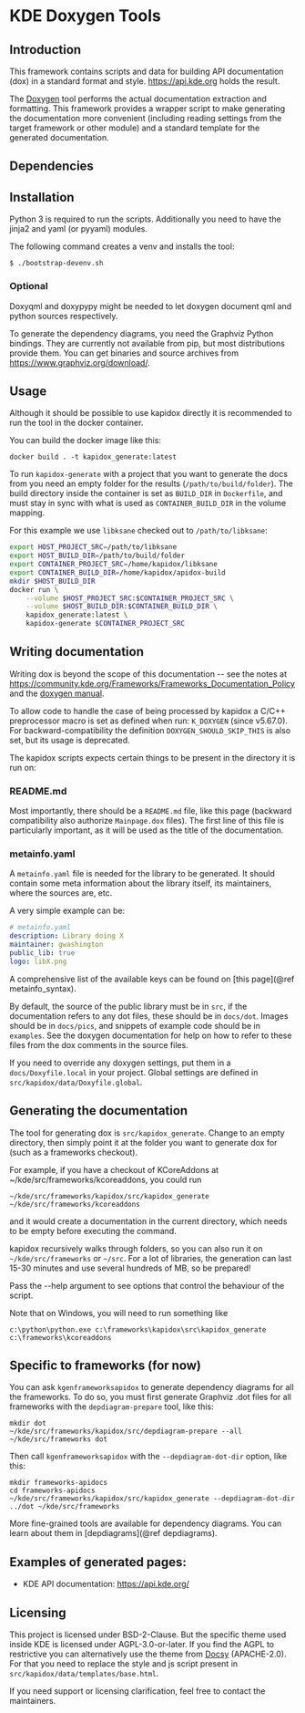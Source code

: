 # KDE Doxygen Tools

## Introduction

This framework contains scripts and data for building API documentation (dox) in
a standard format and style.
https://api.kde.org holds the result.

The [Doxygen](https://www.doxygen.nl) tool performs the actual documentation extraction and
formatting. This framework provides a wrapper script to make generating the
documentation more convenient (including reading settings from the target
framework or other module) and a standard template for the generated
documentation.


## Dependencies

## Installation
Python 3 is required to run the scripts. Additionally you
need to have the jinja2 and yaml (or pyyaml) modules.

The following command creates a venv and installs the tool:

    $ ./bootstrap-devenv.sh

### Optional
Doxyqml and doxypypy might be needed to let doxygen document qml
and python sources respectively.

To generate the dependency diagrams, you need the Graphviz Python bindings.
They are currently not available from pip, but most distributions provide them.
You can get binaries and source archives from
<https://www.graphviz.org/download/>.

## Usage

Although it should be possible to use kapidox directly it is recommended to run the tool in the docker container.

You can build the docker image like this:

    docker build . -t kapidox_generate:latest

To run `kapidox-generate` with a project that you want to generate the docs from you need an empty folder for the results (`/path/to/build/folder`). The build directory inside the container is set as `BUILD_DIR` in `Dockerfile`, and must stay in sync with what is used as `CONTAINER_BUILD_DIR` in the volume mapping.

For this example we use `libksane` checked out to `/path/to/libksane`:

```bash
export HOST_PROJECT_SRC=/path/to/libksane
export HOST_BUILD_DIR=/path/to/build/folder
export CONTAINER_PROJECT_SRC=/home/kapidox/libksane
export CONTAINER_BUILD_DIR=/home/kapidox/apidox-build
mkdir $HOST_BUILD_DIR
docker run \
    --volume $HOST_PROJECT_SRC:$CONTAINER_PROJECT_SRC \
    --volume $HOST_BUILD_DIR:$CONTAINER_BUILD_DIR \
    kapidox_generate:latest \
    kapidox-generate $CONTAINER_PROJECT_SRC
```

## Writing documentation

Writing dox is beyond the scope of this documentation -- see the notes at
<https://community.kde.org/Frameworks/Frameworks_Documentation_Policy> and the [doxygen
manual](https://doxygen.nl/manual/docblocks.html).

To allow code to handle the case of being processed by kapidox a C/C++ preprocessor macro
is set as defined when run: `K_DOXYGEN` (since v5.67.0).
For backward-compatibility the definition `DOXYGEN_SHOULD_SKIP_THIS` is also set, but
its usage is deprecated.

The kapidox scripts expects certain things to be present in the directory it is
run on:

### README.md
Most importantly, there should be a `README.md` file, like this page (backward
compatibility also authorize `Mainpage.dox` files).  The first line of this file
is particularly important, as it will be used as the title of the documentation.

### metainfo.yaml
A `metainfo.yaml` file is needed for the library to be generated. It should
contain some meta information about the library itself, its maintainers, where
the sources are, etc.

A very simple example can be:

```yaml
# metainfo.yaml
description: Library doing X
maintainer: gwashington
public_lib: true
logo: libX.png
```

A comprehensive list of the available keys can be found on
[this page](@ref metainfo_syntax).

By default, the source of the public library must be in `src`, if the
documentation refers to any dot files, these should be in `docs/dot`.
Images should be in `docs/pics`, and snippets of example code should be in
`examples`.  See the doxygen documentation for help on how to refer to these
files from the dox comments in the source files.

If you need to override any doxygen settings, put them in a `docs/Doxyfile.local` in your project.
Global settings are defined in `src/kapidox/data/Doxyfile.global`.

## Generating the documentation

The tool for generating dox is `src/kapidox_generate`.
Change to an empty directory, then simply point it at the
folder you want to generate dox for (such as a frameworks checkout).

For example, if you have a checkout of KCoreAddons at
~/kde/src/frameworks/kcoreaddons, you could run

    ~/kde/src/frameworks/kapidox/src/kapidox_generate ~/kde/src/frameworks/kcoreaddons

and it would create a documentation in the current directory, which needs to be empty before executing the command.

kapidox recursively walks through folders, so you can also run it on
`~/kde/src/frameworks` or `~/src`. For a lot of libraries, the generation can last
15-30 minutes and use several hundreds of MB, so be prepared!

Pass the --help argument to see options that control the behaviour of the
script.

Note that on Windows, you will need to run something like

    c:\python\python.exe c:\frameworks\kapidox\src\kapidox_generate c:\frameworks\kcoreaddons

## Specific to frameworks (for now)

You can ask `kgenframeworksapidox` to generate dependency diagrams for all the
frameworks.  To do so, you must first generate Graphviz .dot files for all
frameworks with the `depdiagram-prepare` tool, like this:

    mkdir dot
    ~/kde/src/frameworks/kapidox/src/depdiagram-prepare --all ~/kde/src/frameworks dot

Then call `kgenframeworksapidox` with the `--depdiagram-dot-dir` option, like
this:

    mkdir frameworks-apidocs
    cd frameworks-apidocs
    ~/kde/src/frameworks/kapidox/src/kapidox_generate --depdiagram-dot-dir ../dot ~/kde/src/frameworks

More fine-grained tools are available for dependency diagrams. You can learn
about them in [depdiagrams](@ref depdiagrams).


## Examples of generated pages:

- KDE API documentation: <https://api.kde.org/>

## Licensing

This project is licensed under BSD-2-Clause. But the specific theme used inside KDE
is licensed under AGPL-3.0-or-later. If you find the AGPL to restrictive you can
alternatively use the theme from [Docsy](https://github.com/google/docsy) (APACHE-2.0).
For that you need to replace the style and js script present in `src/kapidox/data/templates/base.html`.

If you need support or licensing clarification, feel free to contact the maintainers.
